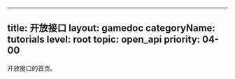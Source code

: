 
---
title: 开放接口
layout: gamedoc
categoryName: tutorials
level: root
topic: open_api
priority: 04-00
---

开放接口的首页。

